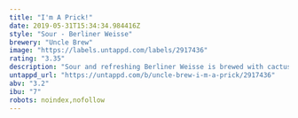 ```yaml
---
title: "I'm A Prick!"
date: 2019-05-31T15:34:34.984416Z
style: "Sour - Berliner Weisse"
brewery: "Uncle Brew"
image: "https://labels.untappd.com/labels/2917436"
rating: "3.35"
description: "Sour and refreshing Berliner Weisse is brewed with cactus fruit to create the perfect balanced easy drinking beer with a pleasant fruitiness."
untappd_url: "https://untappd.com/b/uncle-brew-i-m-a-prick/2917436"
abv: "3.2"
ibu: "7"
robots: noindex,nofollow
---
```

